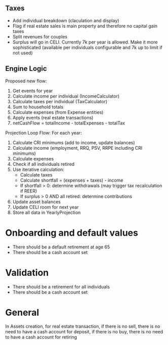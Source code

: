 ## Taxes
- Add individual breakdown (claculation and display)
- Flag if real estate sales is main property and therefore no capital gain taxes
- Split revenues for couples
- Surplus will go in CELI. Currently 7k per year is allowed. Make it more sophisticated (available per individuals configurable and 7k up to limit if not used)

## Engine Logic
 Proposed new flow:
  1. Get events for year
  2. Calculate income per individual (IncomeCalculator)
  3. Calculate taxes per individual (TaxCalculator)
  4. Sum to household totals
  5. Calculate expenses (from Expense entities)
  6. Apply events (real estate transactions)
  7. netCashFlow = totalIncome - totalExpenses - totalTax

Projection Loop Flow:
  For each year:
  1. Calculate CRI minimums (add to income, update balances)
  2. Calculate income (employment, RRQ, PSV, RRPE including CRI minimums)
  3. Calculate expenses
  4. Check if all individuals retired
  5. Use iterative calculation:
     - Calculate taxes
     - Calculate shortfall = (expenses + taxes) - income
     - If shortfall > 0: determine withdrawals (may trigger tax recalculation if REER)
     - If surplus > 0 AND all retired: determine contributions
  6. Update asset balances
  7. Update CELI room for next year
  8. Store all data in YearlyProjection

# Onboarding and default values

- There should be a default retirement at age 65
- There should be a cash account set

# Validation

- There should be a retirement for all individuals
- There should be a cash account set

# General

In Assets creation, for real estate transaction, if there is no sell, there is no need to have a cash account for deposit,  if there is no buy, there is no need to have a cash account for retiring